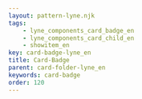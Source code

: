 ```yaml
---
layout: pattern-lyne.njk
tags: 
    - lyne_components_card_badge_en
    - lyne_components_card_child_en
    - showitem_en
key: card-badge-lyne_en
title: Card-Badge
parent: card-folder-lyne_en
keywords: card-badge
order: 120
---
```


